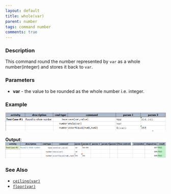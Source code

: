 ```yaml
---
layout: default
title: whole(var)
parent: number
tags: command number
comments: true
---
```



### Description
This command round the number represented by `var` as a whole number(integer) and stores it back to `var`.

### Parameters
- **var** - the value to be rounded as the whole number i.e. integer.

### Example 
![script](image/whole_01.png)

**Output**:<br/>
![output](image/whole_02.png)


### See Also
- [`ceiling(var)`](ceiling(var))
- [`floor(var)`](floor(var))
